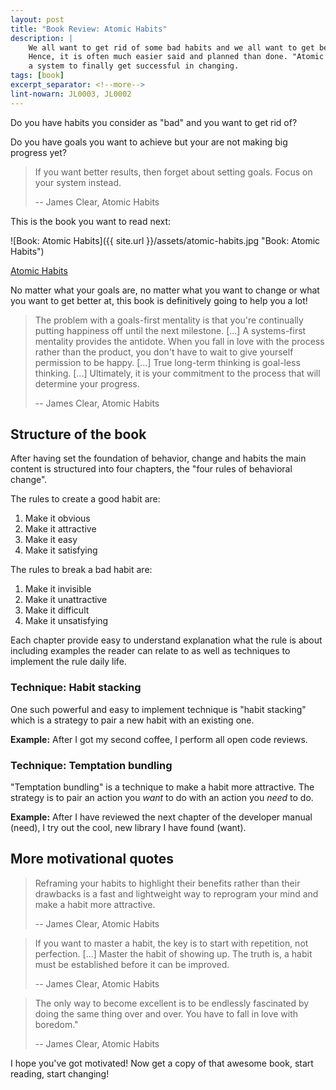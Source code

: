 ```yaml
---
layout: post
title: "Book Review: Atomic Habits"
description: |
    We all want to get rid of some bad habits and we all want to get better at something.
    Hence, it is often much easier said and planned than done. "Atomic Habits" provides
    a system to finally get successful in changing.
tags: [book]
excerpt_separator: <!--more-->
lint-nowarn: JL0003, JL0002
---
```


Do you have habits you consider as "bad" and you want to get rid of?

Do you have goals you want to achieve but your are not making big progress yet?

> If you want better results, then forget about setting goals. Focus on your system instead.
> 
> -- James Clear, Atomic Habits

<!--more-->

This is the book you want to read next:

![Book: Atomic Habits]({{ site.url }}/assets/atomic-habits.jpg "Book: Atomic Habits")

[Atomic Habits](https://www.amazon.com/-/de/dp/0735211299/ref=tmm_hrd_swatch_0?_encoding=UTF8&qid=1667194143&sr=8-1)

No matter what your goals are, no matter what you want to change or what you want to get better at,
this book is definitively going to help you a lot!

> The problem with a goals-first mentality is that you're continually putting happiness off
> until the next milestone.
> [...]
> A systems-first mentality provides the antidote. When you fall in love with the process
> rather than the product, you don't have to wait to give yourself permission to be happy.
> [...]
> True long-term thinking is goal-less thinking.
> [...]
> Ultimately, it is your commitment to the process that will determine your progress.
> 
> -- James Clear, Atomic Habits

## Structure of the book

After having set the foundation of behavior, change and habits the main content
is structured into four chapters, the "four rules of behavioral change".

The rules to create a good habit are:

1. Make it obvious
2. Make it attractive
3. Make it easy
4. Make it satisfying

The rules to break a bad habit are:

1. Make it invisible
2. Make it unattractive
3. Make it difficult
4. Make it unsatisfying

Each chapter provide easy to understand explanation what the rule is about
including examples the reader can relate to as well as techniques to implement
the rule daily life.

### Technique: Habit stacking

One such powerful and easy to implement technique is "habit stacking"
which is a strategy to pair a new habit with an existing one.

**Example:** After I got my second coffee, I perform all open code reviews.

### Technique: Temptation bundling

"Temptation bundling" is a technique to make a habit more attractive.
The strategy is to pair an action you *want* to do with an action you *need* to do.

**Example:** After I have reviewed the next chapter of the developer manual (need),
I try out the cool, new library I have found (want).

## More motivational quotes

> Reframing your habits to highlight their benefits rather than their
> drawbacks is a fast and lightweight way to reprogram your mind 
> and make a habit more attractive.
> 
> -- James Clear, Atomic Habits

> If you want to master a habit, the key is to start with repetition, not perfection.
> [...]
> Master the habit of showing up. The truth is, a habit must be established before it can be improved.
> 
> -- James Clear, Atomic Habits

> The only way to become excellent is to be endlessly fascinated by doing the same thing over and over. 
> You have to fall in love with boredom."
> 
> -- James Clear, Atomic Habits

I hope you've got motivated!
Now get a copy of that awesome book, start reading, start changing!
